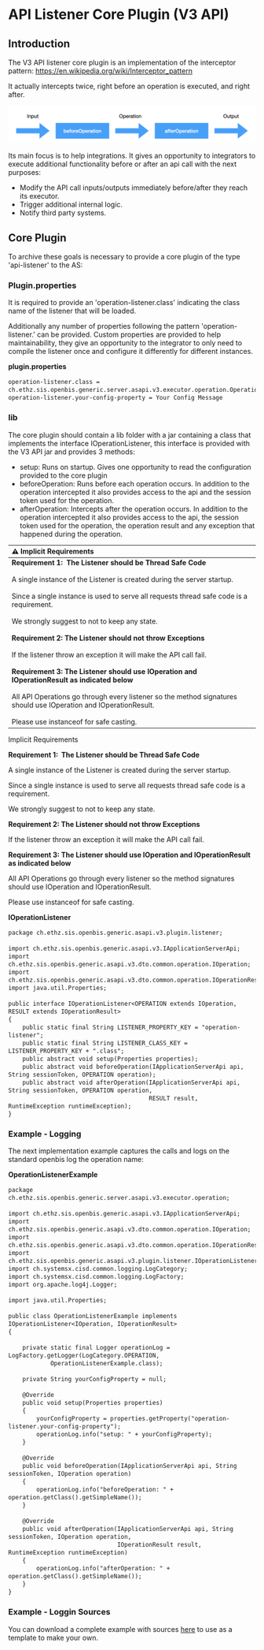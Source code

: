 # API Listener Core Plugin (V3 API)

Introduction
------------

The V3 API listener core plugin is an implementation of the interceptor
pattern: <https://en.wikipedia.org/wiki/Interceptor_pattern>

It actually intercepts twice, right before an operation is executed, and
right after.

![image info](img/122.png)

Its main focus is to help integrations. It gives an opportunity to
integrators to execute additional functionality before or after an api
call with the next purposes:

-   Modify the API call inputs/outputs immediately before/after they
    reach its executor.
-   Trigger additional internal logic.
-   Notify third party systems.

Core Plugin
-----------

To archive these goals is necessary to provide a core plugin of the type
'api-listener' to the AS:

### Plugin.properties

It is required to provide an 'operation-listener.class' indicating the
class name of the listener that will be loaded.

Additionally any number of properties following the
pattern 'operation-listener.<your-custom-name>' can be provided.
Custom properties are provided to help maintainability, they give an
opportunity to the integrator to only need to compile the listener once
and configure it differently for different instances.

**plugin.properties**

    operation-listener.class = ch.ethz.sis.openbis.generic.server.asapi.v3.executor.operation.OperationListenerExample
    operation-listener.your-config-property = Your Config Message

### lib

The core plugin should contain a lib folder with a jar containing a
class that implements the interface IOperationListener, this interface
is provided with the V3 API jar and provides 3 methods:

-   setup: Runs on startup. Gives one opportunity to read the
    configuration provided to the core plugin
-   beforeOperation: Runs before each operation occurs. In addition to
    the operation intercepted it also provides access to the api and the
    session token used for the operation.
-   afterOperation: Intercepts after the operation occurs. In addition
    to the operation intercepted it also provides access to the api, the
    session token used for the operation, the operation result and any
    exception that happened during the operation.


| :warning: Implicit Requirements |
|:---------------------------|
| **Requirement 1:  The Listener should be Thread Safe Code**<br /><br />A single instance of the Listener is created during the server startup.<br /><br />Since a single instance is used to serve all requests thread safe code is a requirement.<br /><br />We strongly suggest to not to keep any state.<br /><br />**Requirement 2: The Listener should not throw Exceptions**<br /><br />If the listener throw an exception it will make the API call fail.<br /><br />**Requirement 3: The Listener should use IOperation and IOperationResult as indicated below**<br /><br />All API Operations go through every listener so the method signatures should use IOperation and IOperationResult.<br /><br />Please use instanceof for safe casting. |

Implicit Requirements

**Requirement 1:  The Listener should be Thread Safe Code**

A single instance of the Listener is created during the server startup.

Since a single instance is used to serve all requests thread safe code
is a requirement.

We strongly suggest to not to keep any state.

**Requirement 2: The Listener should not throw Exceptions**

If the listener throw an exception it will make the API call fail.

**Requirement 3: The Listener should use IOperation and IOperationResult
as indicated below**

All API Operations go through every listener so the method signatures
should use IOperation and IOperationResult.

Please use instanceof for safe casting.

  

**IOperationListener**

    package ch.ethz.sis.openbis.generic.asapi.v3.plugin.listener;

    import ch.ethz.sis.openbis.generic.asapi.v3.IApplicationServerApi;
    import ch.ethz.sis.openbis.generic.asapi.v3.dto.common.operation.IOperation;
    import ch.ethz.sis.openbis.generic.asapi.v3.dto.common.operation.IOperationResult;
    import java.util.Properties;

    public interface IOperationListener<OPERATION extends IOperation, RESULT extends IOperationResult>
    {
        public static final String LISTENER_PROPERTY_KEY = "operation-listener";
        public static final String LISTENER_CLASS_KEY = LISTENER_PROPERTY_KEY + ".class";
        public abstract void setup(Properties properties);
        public abstract void beforeOperation(IApplicationServerApi api, String sessionToken, OPERATION operation);
        public abstract void afterOperation(IApplicationServerApi api, String sessionToken, OPERATION operation,
                                            RESULT result, RuntimeException runtimeException);
    }

### Example - Logging

The next implementation example captures the calls and logs on the
standard openbis log the operation name:

**OperationListenerExample**

    package ch.ethz.sis.openbis.generic.server.asapi.v3.executor.operation;

    import ch.ethz.sis.openbis.generic.asapi.v3.IApplicationServerApi;
    import ch.ethz.sis.openbis.generic.asapi.v3.dto.common.operation.IOperation;
    import ch.ethz.sis.openbis.generic.asapi.v3.dto.common.operation.IOperationResult;
    import ch.ethz.sis.openbis.generic.asapi.v3.plugin.listener.IOperationListener;
    import ch.systemsx.cisd.common.logging.LogCategory;
    import ch.systemsx.cisd.common.logging.LogFactory;
    import org.apache.log4j.Logger;

    import java.util.Properties;

    public class OperationListenerExample implements IOperationListener<IOperation, IOperationResult>
    {

        private static final Logger operationLog = LogFactory.getLogger(LogCategory.OPERATION,
                OperationListenerExample.class);

        private String yourConfigProperty = null;

        @Override
        public void setup(Properties properties)
        {
            yourConfigProperty = properties.getProperty("operation-listener.your-config-property");
            operationLog.info("setup: " + yourConfigProperty);
        }

        @Override
        public void beforeOperation(IApplicationServerApi api, String sessionToken, IOperation operation)
        {
            operationLog.info("beforeOperation: " + operation.getClass().getSimpleName());
        }

        @Override
        public void afterOperation(IApplicationServerApi api, String sessionToken, IOperation operation,
                                   IOperationResult result, RuntimeException runtimeException)
        {
            operationLog.info("afterOperation: " + operation.getClass().getSimpleName());
        }
    }

### Example - Loggin Sources

You can download a complete example with sources
[here](/download/attachments/132286253/api-listener-example.zip?version=1&modificationDate=1663665058217&api=v2) to
use as a template to make your own.
